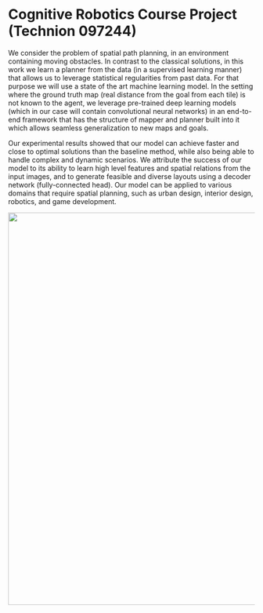 ﻿# Cognitive Robotics Course Project (Technion 097244) 
We consider the problem of spatial path planning, in an environment containing
moving obstacles. In contrast to the classical solutions, in this work we learn a planner
from the data (in a supervised learning manner) that allows us to leverage statistical
regularities from past data. For that purpose we will use a state of the art machine
learning model. In the setting where the ground truth map (real distance from the
goal from each tile) is not known to the agent, we leverage pre-trained deep learning
models (which in our case will contain convolutional neural networks) in an end-to-end
framework that has the structure of mapper and planner built into it which allows
seamless generalization to new maps and goals.

Our experimental results showed that our model can achieve faster and
close to optimal solutions than the baseline method, while also being able to handle complex
and dynamic scenarios. We attribute the success of our model to its ability to learn high level features and spatial relations from the input images, and to generate feasible and
diverse layouts using a decoder network (fully-connected head). Our model can be applied
to various domains that require spatial planning, such as urban design, interior design,
robotics, and game development.


<p align="center">
	<img src="https://user-images.githubusercontent.com/81311717/233570278-2ca55799-f673-48c9-9ea4-3dbe4494caa3.png" width="800">
</p>
